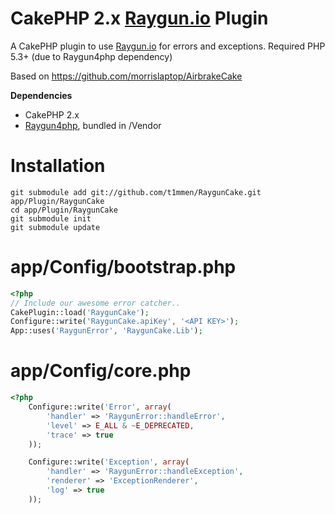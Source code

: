 CakePHP 2.x [Raygun.io](http://raygun.io) Plugin
============

A CakePHP plugin to use [Raygun.io](http://raygun.io) for errors and exceptions. Required PHP 5.3+ (due to Raygun4php dependency)


Based on https://github.com/morrislaptop/AirbrakeCake

**Dependencies**
* CakePHP 2.x
* [Raygun4php](https://github.com/MindscapeHQ/raygun4php), bundled in /Vendor

Installation
=========================
```
git submodule add git://github.com/t1mmen/RaygunCake.git app/Plugin/RaygunCake
cd app/Plugin/RaygunCake
git submodule init
git submodule update
```


app/Config/bootstrap.php
=========================

```php
<?php
// Include our awesome error catcher..
CakePlugin::load('RaygunCake');
Configure::write('RaygunCake.apiKey', '<API KEY>');
App::uses('RaygunError', 'RaygunCake.Lib');
```

app/Config/core.php
=========================

```php
<?php
	Configure::write('Error', array(
		'handler' => 'RaygunError::handleError',
		'level' => E_ALL & ~E_DEPRECATED,
		'trace' => true
	));

	Configure::write('Exception', array(
		'handler' => 'RaygunError::handleException',
		'renderer' => 'ExceptionRenderer',
		'log' => true
	));
```
